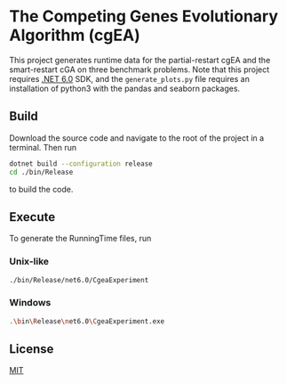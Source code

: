 ﻿# The Competing Genes Evolutionary Algorithm (cgEA)

This project generates runtime data for the partial-restart cgEA and the smart-restart cGA on three benchmark problems.
Note that this project requires [.NET 6.0](https://dotnet.microsoft.com/en-us/download) SDK, and the ```generate_plots.py``` file requires an installation of python3 with the pandas and seaborn packages.

## Build
Download the source code and navigate to the root of the project in a terminal. Then run

```bash
dotnet build --configuration release
cd ./bin/Release
```
to build the code.
## Execute
To generate the RunningTime files, run
### Unix-like
```bash
./bin/Release/net6.0/CgeaExperiment
``` 
### Windows

```bash
.\bin\Release\net6.0\CgeaExperiment.exe
``` 

## License
[MIT](https://choosealicense.com/licenses/mit/)